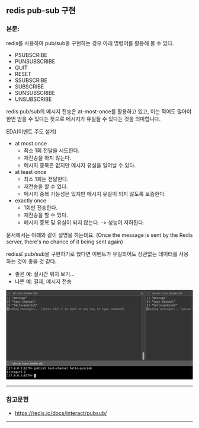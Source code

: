 redis pub-sub 구현
---
### 본문:

redis를 사용하여 pub/sub을 구현하는 경우 아래 명령어를 활용해 볼 수 있다.
- PSUBSCRIBE
- PUNSUBSCRIBE
- QUIT
- RESET
- SSUBSCRIBE
- SUBSCRIBE
- SUNSUBSCRIBE
- UNSUBSCRIBE

redis pub/sub의 메시지 전송은 at-most-once를 활용하고 있고, 이는 적어도 많아야 한번 받을 수 있다는 뜻으로 메시지가 유실될 수 있다는 것을 의미합니다.

EDA(이벤트 주도 설계)
- at most once
    - 최소 1회 전달을 시도한다.
    - 재전송을 하지 않는다.
    - 메시지 중복은 없지만 메시지 유실을 일어날 수 있다.
- at least once
    - 최소 1회는 전달한다.
    - 재전송을 할 수 있다.
    - 메시지 중복 가능성은 있지만 메시지 유실이 되지 않도록 보증한다.
- exactly once
    - 1회만 전송한다.
    - 재전송을 할 수 있다.
    - 메시지 중복 및 유실이 되지 않는다. -> 성능이 저하된다.

문서에서는 아래와 같이 설명을 하는데요.
(Once the message is sent by the Redis server, there's no chance of it being sent again)

redis로 pub/sub을 구현하기로 했다면 이벤트가 유실되어도 상관없는 데이터를 사용하는 것이 좋을 것 같다.
- 좋은 예: 실시간 위치 보기...
- 나쁜 예: 결제, 메시지 전송

![pub-sub-image.png](images%2Fpub-sub-image.png)

---
### 참고문헌
- https://redis.io/docs/interact/pubsub/
---

